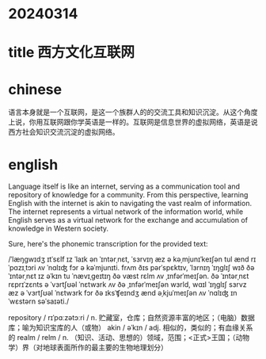 
# 20240314

# title 西方文化互联网

# chinese 
语言本身就是一个互联网，是这一个族群人的的交流工具和知识沉淀。从这个角度上说，你用互联网跟你学英语是一样的。互联网是信息世界的虚拟网络，英语是说西方社会知识交流沉淀的虚拟网络。

# english
Language itself is like an internet, serving as a communication tool and repository of knowledge for a community. From this perspective, learning English with the internet is akin to navigating the vast realm of information. The internet represents a virtual network of the information world, while English serves as a virtual network for the exchange and accumulation of knowledge in Western society.

Sure, here's the phonemic transcription for the provided text:

/ˈlæŋɡwɪdʒ ɪtˈsɛlf ɪz ˈlaɪk ən ˈɪntərˌnɛt, ˈsɜrvɪŋ æz ə kəˌmjunɪˈkeɪʃən tul ænd rɪˈpɑzɪˌtɔri ʌv ˈnɑlɪʤ fɔr ə kəˈmjunɪti. frʌm ðɪs pərˈspɛktɪv, ˈlɜrnɪŋ ˈɪŋɡlɪʃ wɪð ðə ˈɪntərˌnɛt ɪz əˈkɪn tu ˈnævɪˌɡeɪtɪŋ ðə væst rɛlm ʌv ˌɪnfərˈmeɪʃən. ðə ˈɪntərˌnɛt rɛprɪˈzɛnts ə ˈvɜrtʃʊəl ˈnɛtwɜrk ʌv ðə ˌɪnfərˈmeɪʃən wɜrld, wɑɪl ˈɪŋɡlɪʃ sɜrvz æz ə ˈvɜrtʃʊəl ˈnɛtwɜrk fɔr ðə ɪksˈʧeɪndʒ ænd əˌkjuˈmeɪʃən ʌv ˈnɑlɪʤ ɪn ˈwɛstərn səˈsaɪəti./

repository / rɪˈpɑːzətɔːri / n.  贮藏室，仓库；自然资源丰富的地区；（电脑）数据库；喻为知识宝库的人（或物）
akin / əˈkɪn / adj.  相似的，类似的；有血缘关系的
realm / relm / n.  （知识、活动、思想的）领域，范围；<正式>王国；（动物学）界（对地球表面所作的最主要的生物地理划分）
